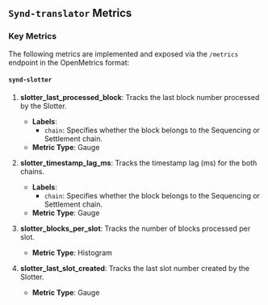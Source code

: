 ## `Synd-translator` Metrics

### Key Metrics
The following metrics are implemented and exposed via the `/metrics` endpoint in the OpenMetrics format:

#### `synd-slotter`

1. **slotter_last_processed_block**: Tracks the last block number processed by the Slotter.
   - **Labels**:
     - `chain`: Specifies whether the block belongs to the Sequencing or Settlement chain.
   - **Metric Type**: Gauge

2. **slotter_timestamp_lag_ms**: Tracks the timestamp lag (ms) for the both chains.
   - **Labels**:
     - `chain`: Specifies whether the block belongs to the Sequencing or Settlement chain.
   - **Metric Type**: Gauge

3. **slotter_blocks_per_slot**: Tracks the number of blocks processed per slot.
   - **Metric Type**: Histogram

4. **slotter_last_slot_created**: Tracks the last slot number created by the Slotter.
   - **Metric Type**: Gauge
